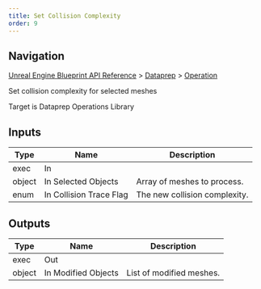 ```yaml
---
title: Set Collision Complexity
order: 9
---
```

## Navigation

[Unreal Engine Blueprint API Reference](https://dev.epicgames.com/documentation/en-us/unreal-engine/BlueprintAPI) > [Dataprep](https://dev.epicgames.com/documentation/en-us/unreal-engine/BlueprintAPI/Dataprep) > [Operation](https://dev.epicgames.com/documentation/en-us/unreal-engine/BlueprintAPI/Dataprep/Operation)

Set collision complexity for selected meshes

Target is Dataprep Operations Library

## Inputs

| Type | Name | Description |
| --- | --- | --- |
| exec | In |  |
| object | In Selected Objects | Array of meshes to process. |
| enum | In Collision Trace Flag | The new collision complexity. |

## Outputs

| Type | Name | Description |
| --- | --- | --- |
| exec | Out |  |
| object | In Modified Objects | List of modified meshes. |
